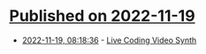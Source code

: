# [Published on 2022-11-19](index.md)

* [2022-11-19, 08:18:36](https://news.ycombinator.com/item?id=33668198) - [Live Coding Video Synth](https://hydra.ojack.xyz/)
